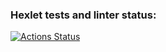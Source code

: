 ### Hexlet tests and linter status:
[![Actions Status](https://github.com/AlexeyFrost/frontend-project-44/actions/workflows/hexlet-check.yml/badge.svg)](https://github.com/AlexeyFrost/frontend-project-44/actions)
